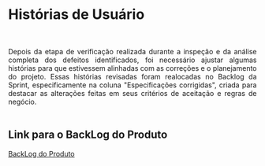 # Histórias de Usuário

<br>
<p align="justify">Depois da etapa de verificação realizada durante a inspeção e da análise completa dos defeitos identificados, foi necessário ajustar algumas histórias para que estivessem alinhadas com as correções e o planejamento do projeto. Essas histórias revisadas foram realocadas no Backlog da Sprint, especificamente na coluna "Especificações corrigidas", criada para destacar as alterações feitas em seus critérios de aceitação e regras de negócio.
<br>
<br>
  
## Link para o BackLog do Produto
[BackLog do Produto](https://github.com/users/hisokarenn/projects/4/views/1)

